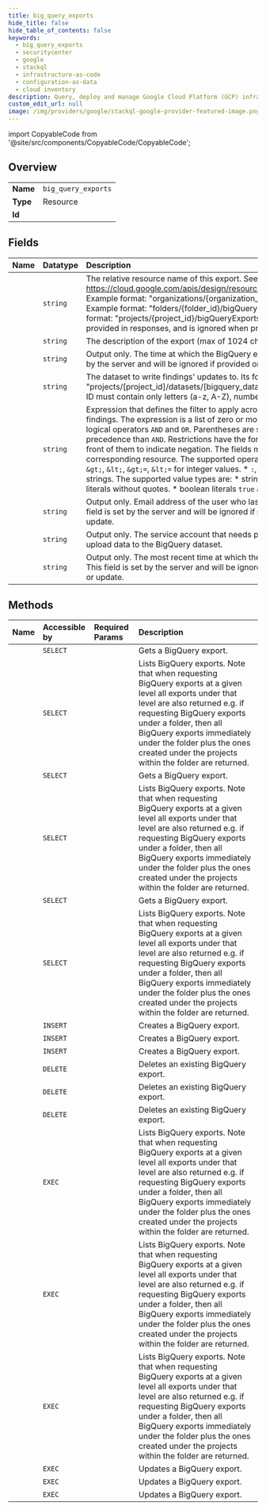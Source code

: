 ```yaml
---
title: big_query_exports
hide_title: false
hide_table_of_contents: false
keywords:
  - big_query_exports
  - securitycenter
  - google    
  - stackql
  - infrastructure-as-code
  - configuration-as-data
  - cloud inventory
description: Query, deploy and manage Google Cloud Platform (GCP) infrastructure and resources using SQL
custom_edit_url: null
image: /img/providers/google/stackql-google-provider-featured-image.png
---
```


import CopyableCode from '@site/src/components/CopyableCode/CopyableCode';




## Overview
<table><tbody>
<tr><td><b>Name</b></td><td><code>big_query_exports</code></td></tr>
<tr><td><b>Type</b></td><td>Resource</td></tr>
<tr><td><b>Id</b></td><td><CopyableCode code="google.securitycenter.big_query_exports" /></td></tr>
</tbody></table>

## Fields
| Name | Datatype | Description |
|:-----|:---------|:------------|
| <CopyableCode code="name" /> | `string` | The relative resource name of this export. See: https://cloud.google.com/apis/design/resource_names#relative_resource_name. Example format: "organizations/&#123;organization_id&#125;/bigQueryExports/&#123;export_id&#125;" Example format: "folders/&#123;folder_id&#125;/bigQueryExports/&#123;export_id&#125;" Example format: "projects/&#123;project_id&#125;/bigQueryExports/&#123;export_id&#125;" This field is provided in responses, and is ignored when provided in create requests. |
| <CopyableCode code="description" /> | `string` | The description of the export (max of 1024 characters). |
| <CopyableCode code="createTime" /> | `string` | Output only. The time at which the BigQuery export was created. This field is set by the server and will be ignored if provided on export on creation. |
| <CopyableCode code="dataset" /> | `string` | The dataset to write findings' updates to. Its format is "projects/[project_id]/datasets/[bigquery_dataset_id]". BigQuery Dataset unique ID must contain only letters (a-z, A-Z), numbers (0-9), or underscores (_). |
| <CopyableCode code="filter" /> | `string` | Expression that defines the filter to apply across create/update events of findings. The expression is a list of zero or more restrictions combined via logical operators `AND` and `OR`. Parentheses are supported, and `OR` has higher precedence than `AND`. Restrictions have the form ` ` and may have a `-` character in front of them to indicate negation. The fields map to those defined in the corresponding resource. The supported operators are: * `=` for all value types. * `&gt;`, `&lt;`, `&gt;=`, `&lt;=` for integer values. * `:`, meaning substring matching, for strings. The supported value types are: * string literals in quotes. * integer literals without quotes. * boolean literals `true` and `false` without quotes. |
| <CopyableCode code="mostRecentEditor" /> | `string` | Output only. Email address of the user who last edited the BigQuery export. This field is set by the server and will be ignored if provided on export creation or update. |
| <CopyableCode code="principal" /> | `string` | Output only. The service account that needs permission to create table and upload data to the BigQuery dataset. |
| <CopyableCode code="updateTime" /> | `string` | Output only. The most recent time at which the BigQuery export was updated. This field is set by the server and will be ignored if provided on export creation or update. |
## Methods
| Name | Accessible by | Required Params | Description |
|:-----|:--------------|:----------------|:------------|
| <CopyableCode code="folders_big_query_exports_get" /> | `SELECT` | <CopyableCode code="bigQueryExportsId, foldersId" /> | Gets a BigQuery export. |
| <CopyableCode code="folders_big_query_exports_list" /> | `SELECT` | <CopyableCode code="foldersId" /> | Lists BigQuery exports. Note that when requesting BigQuery exports at a given level all exports under that level are also returned e.g. if requesting BigQuery exports under a folder, then all BigQuery exports immediately under the folder plus the ones created under the projects within the folder are returned. |
| <CopyableCode code="organizations_big_query_exports_get" /> | `SELECT` | <CopyableCode code="bigQueryExportsId, organizationsId" /> | Gets a BigQuery export. |
| <CopyableCode code="organizations_big_query_exports_list" /> | `SELECT` | <CopyableCode code="organizationsId" /> | Lists BigQuery exports. Note that when requesting BigQuery exports at a given level all exports under that level are also returned e.g. if requesting BigQuery exports under a folder, then all BigQuery exports immediately under the folder plus the ones created under the projects within the folder are returned. |
| <CopyableCode code="projects_big_query_exports_get" /> | `SELECT` | <CopyableCode code="bigQueryExportsId, projectsId" /> | Gets a BigQuery export. |
| <CopyableCode code="projects_big_query_exports_list" /> | `SELECT` | <CopyableCode code="projectsId" /> | Lists BigQuery exports. Note that when requesting BigQuery exports at a given level all exports under that level are also returned e.g. if requesting BigQuery exports under a folder, then all BigQuery exports immediately under the folder plus the ones created under the projects within the folder are returned. |
| <CopyableCode code="folders_big_query_exports_create" /> | `INSERT` | <CopyableCode code="foldersId" /> | Creates a BigQuery export. |
| <CopyableCode code="organizations_big_query_exports_create" /> | `INSERT` | <CopyableCode code="organizationsId" /> | Creates a BigQuery export. |
| <CopyableCode code="projects_big_query_exports_create" /> | `INSERT` | <CopyableCode code="projectsId" /> | Creates a BigQuery export. |
| <CopyableCode code="folders_big_query_exports_delete" /> | `DELETE` | <CopyableCode code="bigQueryExportsId, foldersId" /> | Deletes an existing BigQuery export. |
| <CopyableCode code="organizations_big_query_exports_delete" /> | `DELETE` | <CopyableCode code="bigQueryExportsId, organizationsId" /> | Deletes an existing BigQuery export. |
| <CopyableCode code="projects_big_query_exports_delete" /> | `DELETE` | <CopyableCode code="bigQueryExportsId, projectsId" /> | Deletes an existing BigQuery export. |
| <CopyableCode code="_folders_big_query_exports_list" /> | `EXEC` | <CopyableCode code="foldersId" /> | Lists BigQuery exports. Note that when requesting BigQuery exports at a given level all exports under that level are also returned e.g. if requesting BigQuery exports under a folder, then all BigQuery exports immediately under the folder plus the ones created under the projects within the folder are returned. |
| <CopyableCode code="_organizations_big_query_exports_list" /> | `EXEC` | <CopyableCode code="organizationsId" /> | Lists BigQuery exports. Note that when requesting BigQuery exports at a given level all exports under that level are also returned e.g. if requesting BigQuery exports under a folder, then all BigQuery exports immediately under the folder plus the ones created under the projects within the folder are returned. |
| <CopyableCode code="_projects_big_query_exports_list" /> | `EXEC` | <CopyableCode code="projectsId" /> | Lists BigQuery exports. Note that when requesting BigQuery exports at a given level all exports under that level are also returned e.g. if requesting BigQuery exports under a folder, then all BigQuery exports immediately under the folder plus the ones created under the projects within the folder are returned. |
| <CopyableCode code="folders_big_query_exports_patch" /> | `EXEC` | <CopyableCode code="bigQueryExportsId, foldersId" /> | Updates a BigQuery export. |
| <CopyableCode code="organizations_big_query_exports_patch" /> | `EXEC` | <CopyableCode code="bigQueryExportsId, organizationsId" /> | Updates a BigQuery export. |
| <CopyableCode code="projects_big_query_exports_patch" /> | `EXEC` | <CopyableCode code="bigQueryExportsId, projectsId" /> | Updates a BigQuery export. |

